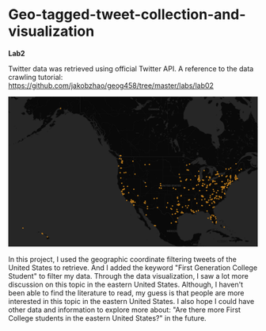 # Geo-tagged-tweet-collection-and-visualization

**Lab2**

Twitter data was retrieved using official Twitter API. A reference to the data crawling tutorial: https://github.com/jakobzhao/geog458/tree/master/labs/lab02

![map](img/map.png)

In this project, I used the geographic coordinate filtering tweets of the United States to retrieve. And I added the keyword "First Generation College Student" to filter my data. Through the data visualization, I saw a lot more discussion on this topic in the eastern United States. Although, I haven't been able to find the literature to read, my guess is that people are more interested in this topic in the eastern United States. I also hope I could have other data and information to explore more about: "Are there more First College students in the eastern United States?" in the future.
